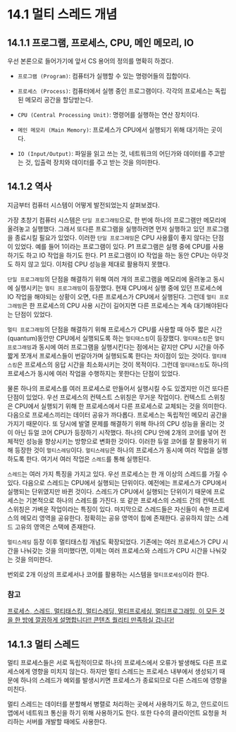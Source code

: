 # 14.1 멀티 스레드 개념

## 14.1.1 프로그램, 프로세스, CPU, 메인 메모리, IO

우선 본론으로 들어가기에 앞서 CS 용어의 정의를 명확히 하겠다.

- `프로그램 (Program)`: 컴퓨터가 실행할 수 있는 명령어들의 집합이다.

- `프로세스 (Process)`: 컴퓨터에서 실행 중인 프로그램이다. 각각의 프로세스는 독립된 메모리 공간을 할당받는다.

- `CPU (Central Processing Unit)`: 명령어를 실행하는 연산 장치이다.

- `메인 메모리 (Main Memory)`: 프로세스가 CPU에서 실행되기 위해 대기하는 곳이다.

- `IO (Input/Output)`: 파일을 읽고 쓰는 것, 네트워크의 어딘가와 데이터를 주고받는 것, 입출력 장치와 데이터를 주고 받는 것을 의미한다.

## 14.1.2 역사

지금부터 컴퓨터 시스템이 어떻게 발전되었는지 살펴보겠다.

가장 초창기 컴퓨터 시스템은 `단일 프로그래밍`으로, 한 번에 하나의 프로그램만 메모리에 올려놓고 실행했다. 그래서 또다른 프로그램을 실행하려면 먼저 실행하고 있던 프로그램을 종료시킬 필요가 있었다. 이러한 `단일 프로그래밍`은 CPU 사용률이 좋지 않다는 단점이 있었다. 예를 들어 1이라는 프로그램이 있다. P1 프로그램은 실행 중에 CPU를 사용하기도 하고 IO 작업을 하기도 한다. P1 프로그램이 IO 작업을 하는 동안 CPU는 아무것도 하지 않고 있다. 이처럼 CPU 성능을 제대로 활용하지 못했다.

`단일 프로그래밍`의 단점을 해결하기 위해 여러 개의 프로그램을 메모리에 올려놓고 동시에 실행시키는 `멀티 프로그래밍`이 등장했다. 현재 CPU에서 실행 중에 있던 프로세스에 IO 작업을 해야되는 상황이 오면, 다른 프로세스가 CPU에서 실행된다. 그런데 `멀티 프로그래밍`은 한 프로세스의 CPU 사용 시간이 길어지면 다른 프로세스는 계속 대기해야된다는 단점이 있었다.

`멀티 프로그래밍`의 단점을 해결하기 위해 프로세스가 CPU를 사용할 때 아주 짧은 시간 (quantum)동안만 CPU에서 실행되도록 하는 `멀티태스킹`이 등장했다. `멀티태스킹`은 `멀티 프로그래밍`과 동시에 여러 프로그램을 실행시킨다는 점에서는 같지만 CPU 시간을 아주 짧게 쪼개서 프로세스들이 번갈아가며 실행되도록 한다는 차이점이 있는 것이다. `멀티태스킹`은 프로세스의 응답 시간을 최소화시키는 것이 목적이다. 그런데 `멀티태스킹`도 하나의 프로세스가 동시에 여러 작업을 수행하지는 못한다는 단점이 있었다.

물론 하나의 프로세스를 여러 프로세스로 만들어서 실행시킬 수도 있겠지만 이건 또다른 단점이 있었다. 우선 프로세스의 컨텍스트 스위칭은 무거운 작업이다. 컨텍스트 스위칭은 CPU에서 실행되기 위해 한 프로세스에서 다른 프로세스로 교체되는 것을 의미한다. 다음으로 프로세스끼리는 데이터 공유가 까다롭다. 프로세스는 독립적인 메모리 공간을 가지기 때문이다. 또 당시에 발열 문제를 해결하기 위해 하나의 CPU 성능을 올리는 것이 아닌 듀얼 코어 CPU가 등장하기 시작했다. 하나의 CPU 안에 2개의 코어를 넣어 전체적인 성능을 향상시키는 방향으로 변화한 것이다. 이러한 듀얼 코어를 잘 활용하기 위해 등장한 것이 `멀티스레딩`이다. `멀티스레딩`은 하나의 프로세스가 동시에 여러 작업을 실행하도록 한다. 여기서 여러 작업은 `스레드`를 통해 실행된다.

`스레드`는 여러 가지 특징을 가지고 있다. 우선 프로세스는 한 개 이상의 스레드를 가질 수 있다. 다음으로 스레드는 CPU에서 실행되는 단위이다. 예전에는 프로세스가 CPU에서 실행되는 단위였지만 바뀐 것이다. 스레드가 CPU에서 실행되는 단위이기 때문에 프로세스는 기본적으로 하나의 스레드를 가진다. 또 같은 프로세스의 스레드 간의 컨텍스트 스위칭은 가벼운 작업이라는 특징이 있다. 마지막으로 스레드들은 자신들이 속한 프로세스의 메모리 영역을 공유한다. 정확히는 공유 영역이 힙에 존재한다. 공유하지 않는 스레드 고유의 영역은 스택에 존재한다.

`멀티스레딩` 등장 이후 멀티태스킹 개념도 확장되었다. 기존에는 여러 프로세스가 CPU 시간을 나눠갖는 것을 의미했다면, 이제는 여러 프로세스와 스레드가 CPU 시간을 나눠갖는 것을 의미한다.

번외로 2개 이상의 프로세서나 코어를 활용하는 시스템을 `멀티프로세싱`이라 한다.

### 참고

[프로세스, 스레드, 멀티태스킹, 멀티스레딩, 멀티프로세싱, 멀티프로그래밍, 이 모든 것을 한 방에 깔끔하게 설명합니다!! 콘텐츠 퀄리티 만족하실 겁니다!](https://youtu.be/QmtYKZC0lMU?si=smDK6lO8q49QouKM)

## 14.1.3 멀티 스레드

멀티 프로세스들은 서로 독립적이므로 하나의 프로세스에서 오류가 발생해도 다른 프로세스에게 영향을 미치지 않는다. 하지만 멀티 스레드는 프로세스 내부에서 생성되기 때문에 하나의 스레드가 예외를 발생시키면 프로세스가 종료되므로 다른 스레드에 영향을 미친다.

멀티 스레드는 데이터를 분할해서 병렬로 처리하는 곳에서 사용하기도 하고, 안드로이드 앱에서 네트워크 통신을 하기 위해 사용하기도 한다. 또한 다수의 클라이언트 요청을 처리하는 서버를 개발할 때에도 사용한다.
